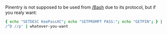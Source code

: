 Pinentry is not supposed to be used from [/Bash]() due to its protocol, but if you realy want:

```bash
{ echo "SETDESC KeePassXC"; echo "SETPROMPT PASS:"; echo "GETPIN"; } | pinentry-curses  -T $TTY -C UTF-8 | sed -n 's
/^D //p' | whatever-you-want
```